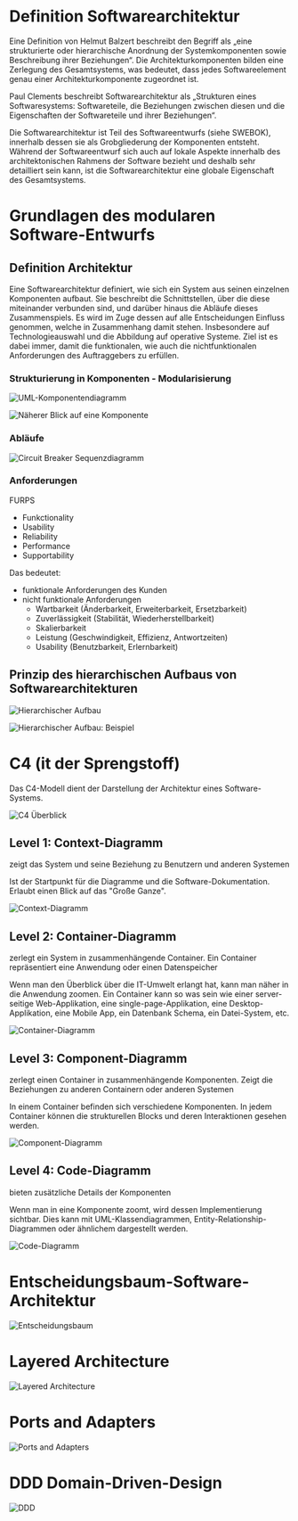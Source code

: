 # Definition Softwarearchitektur

Eine Definition von Helmut Balzert beschreibt den Begriff als „eine strukturierte oder hierarchische Anordnung der Systemkomponenten sowie Beschreibung ihrer Beziehungen“. Die Architekturkomponenten bilden eine Zerlegung des Gesamtsystems, was bedeutet, dass jedes Softwareelement genau einer Architekturkomponente zugeordnet ist. 

Paul Clements beschreibt Softwarearchitektur als „Strukturen eines Softwaresystems: Softwareteile, die Beziehungen zwischen diesen und die Eigenschaften der Softwareteile und ihrer Beziehungen“.

Die Softwarearchitektur ist Teil des Softwareentwurfs (siehe SWEBOK), innerhalb dessen sie als Grobgliederung der Komponenten entsteht. Während der Softwareentwurf sich auch auf lokale Aspekte innerhalb des architektonischen Rahmens der Software bezieht und deshalb sehr detailliert sein kann, ist die Softwarearchitektur eine globale Eigenschaft des Gesamtsystems. 


# Grundlagen des modularen Software-Entwurfs

## Definition Architektur

Eine Softwarearchitektur definiert, wie sich ein System aus seinen einzelnen Komponenten
aufbaut. Sie beschreibt die Schnittstellen, über die diese miteinander verbunden sind, und
darüber hinaus die Abläufe dieses Zusammenspiels. Es wird im Zuge dessen auf alle Entscheidungen
Einfluss genommen, welche in Zusammenhang damit stehen. Insbesondere
auf Technologieauswahl und die Abbildung auf operative Systeme. Ziel ist es dabei immer,
damit die funktionalen, wie auch die nichtfunktionalen Anforderungen des Auftraggebers
zu erfüllen.

### Strukturierung in Komponenten - Modularisierung

![UML-Komponentendiagramm](./MitschriftImages/Bild1.jpg)

![Näherer Blick auf eine Komponente](./MitschriftImages/Bild2.jpg)

### Abläufe

![Circuit Breaker Sequenzdiagramm](./MitschriftImages/Bild3.jpg)

### Anforderungen
FURPS
- Funkctionality
- Usability
- Reliability
- Performance
- Supportability

Das bedeutet:
- funktionale Anforderungen des Kunden
- nicht funktionale Anforderungen
    - Wartbarkeit (Änderbarkeit, Erweiterbarkeit, Ersetzbarkeit)
    - Zuverlässigkeit (Stabilität, Wiederherstellbarkeit)
    - Skalierbarkeit
    - Leistung (Geschwindigkeit, Effizienz, Antwortzeiten)
    - Usability (Benutzbarkeit, Erlernbarkeit)

## Prinzip des hierarchischen Aufbaus von Softwarearchitekturen

![Hierarchischer Aufbau](./MitschriftImages/Bild4.jpg)

![Hierarchischer Aufbau: Beispiel](./MitschriftImages/Bild5.jpg)


# C4 (it der Sprengstoff)

Das C4-Modell dient der Darstellung der Architektur eines Software-Systems.

![C4 Überblick](./MitschriftImages/Bild6.jpg)

## Level 1: Context-Diagramm
zeigt das System und seine Beziehung zu Benutzern und anderen Systemen

Ist der Startpunkt für die Diagramme und die Software-Dokumentation. Erlaubt einen Blick auf das "Große Ganze".

![Context-Diagramm](./MitschriftImages/Bild7.jpg)


## Level 2: Container-Diagramm
zerlegt ein System in zusammenhängende Container. Ein Container repräsentiert eine Anwendung oder einen Datenspeicher

Wenn man den Überblick über die IT-Umwelt erlangt hat, kann man näher in die Anwendung zoomen. Ein Container kann so was sein wie einer server-seitige Web-Applikation, eine single-page-Applikation, eine Desktop-Applikation, eine Mobile App, ein Datenbank Schema, ein Datei-System, etc.

![Container-Diagramm](./MitschriftImages/Bild8.jpg)


## Level 3: Component-Diagramm
zerlegt einen Container in zusammenhängende Komponenten. Zeigt die Beziehungen zu anderen Containern oder anderen Systemen

In einem Container befinden sich verschiedene Komponenten. In jedem Container können die strukturellen Blocks und deren Interaktionen gesehen werden.

![Component-Diagramm](./MitschriftImages/Bild9.jpg)


## Level 4: Code-Diagramm
bieten zusätzliche Details der Komponenten

Wenn man in eine Komponente zoomt, wird dessen Implementierung sichtbar. Dies kann mit UML-Klassendiagrammen, Entity-Relationship-Diagrammen oder ähnlichem dargestellt werden.

![Code-Diagramm](./MitschriftImages/Bild10.jpg)


# Entscheidungsbaum-Software-Architektur

![Entscheidungsbaum](./MitschriftImages/Bild11.jpg)

# Layered Architecture

![Layered Architecture](./MitschriftImages/Bild12.jpg)

# Ports and Adapters

![Ports and Adapters](./MitschriftImages/Bild13.jpg)


# DDD Domain-Driven-Design

![DDD](./MitschriftImages/Bild14.jpg)




